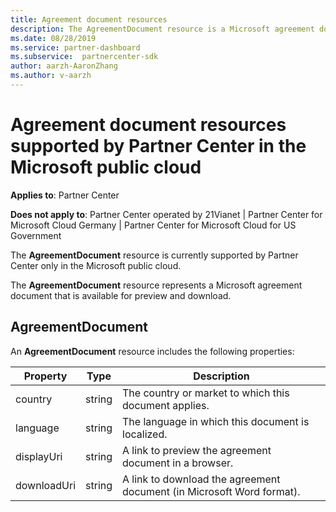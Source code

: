 ```yaml
---
title: Agreement document resources
description: The AgreementDocument resource is a Microsoft agreement document for preview and download. It is supported by Partner Center in the Microsoft public cloud.
ms.date: 08/28/2019
ms.service: partner-dashboard
ms.subservice:  partnercenter-sdk
author: aarzh-AaronZhang
ms.author: v-aarzh
---
```


# Agreement document resources supported by Partner Center in the Microsoft public cloud

**Applies to**: Partner Center

**Does not apply to**: Partner Center operated by 21Vianet | Partner Center for Microsoft Cloud Germany | Partner Center for Microsoft Cloud for US Government

The **AgreementDocument** resource is currently supported by Partner Center only in the Microsoft public cloud.

The **AgreementDocument** resource represents a Microsoft agreement document that is available for preview and download.

## AgreementDocument

An **AgreementDocument** resource includes the following properties:

| Property       | Type   | Description                                                                                               |
|----------------|--------|-----------------------------------------------------------------------------------------------------------|
| country | string | The country or market to which this document applies. |
| language | string | The language in which this document is localized. |
| displayUri | string | A link to preview the agreement document in a browser.  |
| downloadUri |string | A link to download the agreement document (in Microsoft Word format). |
